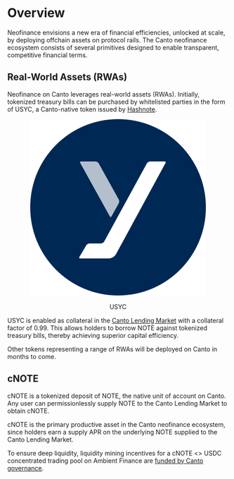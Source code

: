 # Overview

Neofinance envisions a new era of financial efficiencies, unlocked at scale, by deploying offchain assets on protocol rails. The Canto neofinance ecosystem consists of several primitives designed to enable transparent, competitive financial terms.

## Real-World Assets (RWAs) <a href="#rwas" id="rwas"></a>

Neofinance on Canto leverages real-world assets (RWAs). Initially, tokenized treasury bills can be purchased by whitelisted parties in the form of USYC, a Canto-native token issued by [Hashnote](https://www.hashnote.com/).

<div align="center">

<figure><img src="../.gitbook/assets/USYC.svg" alt=""><figcaption><p>USYC</p></figcaption></figure>

</div>

USYC is enabled as collateral in the [Canto Lending Market](../free-public-infrastructure-fpi/lending-market.md) with a collateral factor of 0.99. This allows holders to borrow NOTE against tokenized treasury bills, thereby achieving superior capital efficiency.

Other tokens representing a range of RWAs will be deployed on Canto in months to come.

## cNOTE <a href="#cnote" id="cnote"></a>

cNOTE is a tokenized deposit of NOTE, the native unit of account on Canto. Any user can permissionlessly supply NOTE to the Canto Lending Market to obtain cNOTE.

cNOTE is the primary productive asset in the Canto neofinance ecosystem, since holders earn a supply APR on the underlying NOTE supplied to the Canto Lending Market.

To ensure deep liquidity, liquidity mining incentives for a cNOTE <> USDC concentrated trading pool on Ambient Finance are [funded by Canto governance](https://canto.io/governance/proposal/121).
